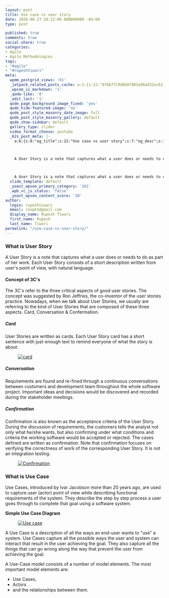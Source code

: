 ```yaml
---
layout: post
title: Use case vs user story
date: 2020-06-27 20:12:00.000000000 -04:00
type: post

published: true
comments: true
social-share: true
categories:
- Agile
- Agile Methodologies
tags:
- "#agile"
- "#rupeshtiwari"
meta:
  wpmm_postgrid_views: '61'
  _jetpack_related_posts_cache: a:1:{s:32:"8f6677c9d6b0f903e98ad32ec61f8deb";a:2:{s:7:"expires";i:1611895108;s:7:"payload";a:3:{i:0;a:1:{s:2:"id";i:118;}i:1;a:1:{s:2:"id";i:1163;}i:2;a:1:{s:2:"id";i:2622;}}}}
  _wpcom_is_markdown: '1'
  _qode-like: '0'
  _edit_last: '1'
  qode_page_background_image_fixed: 'yes'
  qode_hide-featured-image: 'no'
  qode_post_style_masonry_date_image: full
  qode_post_style_masonry_gallery: default
  qode_show-sidebar: default
  gallery_type: slider
  video_format_choose: youtube
  _b2s_post_meta: |-
    a:6:{s:8:"og_title";s:22:"Use case vs user story";s:7:"og_desc";s:160:"What is User Story



    A User Story is a note that captures what a user does or needs to do as part of her work. Each User Story consists of a short description ";s:8:"og_image";s:0:"";s:10:"card_title";s:22:"Use case vs user story";s:9:"card_desc";s:160:"What is User Story



    A User Story is a note that captures what a user does or needs to do as part of her work. Each User Story consists of a short description ";s:10:"card_image";s:0:"";}
  slide_template: default
  _yoast_wpseo_primary_category: '261'
  _wpb_vc_js_status: 'false'
  _yoast_wpseo_content_score: '30'
author:
  login: rupeshtiwari
  email: roopkt@gmail.com
  display_name: Rupesh Tiwari
  first_name: Rupesh
  last_name: Tiwari
permalink: "/use-case-vs-user-story/"
---
```

<p><!-- wp:heading {"level":3} --></p>
<h3>What is User Story</h3>
<p><!-- /wp:heading --></p>
<p><!-- wp:paragraph --></p>
<p>A User Story is a note that captures what a user does or needs to do as part of her work. Each User Story consists of a short description written from user's point of view, with natural language.</p>
<p><!-- /wp:paragraph --></p>
<p><!-- wp:heading {"level":4} --></p>
<h4><a href="https://gist.github.com/rupeshtiwari/29b80210a1cbffad40ea08cc3e09c52e#concept-of-3cs"></a>Concept of 3C's</h4>
<p><!-- /wp:heading --></p>
<p><!-- wp:paragraph --></p>
<p>The 3C's refer to the three critical aspects of good user stories. The concept was suggested by Ron Jeffries, the co-inventor of the user stories practice. Nowadays, when we talk about User Stories, we usually are referring to the kind of User Stories that are composed of these three aspects. Card, Conversation &amp; Confermation.</p>
<p><!-- /wp:paragraph --></p>
<p><!-- wp:heading {"level":5} --></p>
<h5><a href="https://gist.github.com/rupeshtiwari/29b80210a1cbffad40ea08cc3e09c52e#card"></a>Card</h5>
<p><!-- /wp:heading --></p>
<p><!-- wp:paragraph --></p>
<p>User Stories are written as cards. Each User Story card has a short sentence with just-enough text to remind everyone of what the story is about.</p>
<p><!-- /wp:paragraph --></p>
<p><!-- wp:image {"linkDestination":"custom"} --></p>
<figure class="wp-block-image"><a href="https://camo.githubusercontent.com/c26a7bde57512351ad665950b5b51fdb1e1c8576/68747470733a2f2f63646e2d696d616765732e76697375616c2d706172616469676d2e636f6d2f67756964652f6167696c652f757365722d73746f72792d76732d7573652d636173652f30322d757365722d73746f72792d6578616d706c652e706e67" target="_blank" rel="noreferrer noopener"><img src="{{ site.baseurl }}/assets/2020/06/68747470733a2f2f63646e2d696d616765732e76697375616c2d706172616469676d2e636f6d2f67756964652f6167696c652f757365722d73746f72792d76732d7573652d636173652f30322d757365722d73746f72792d6578616d706c652e706e67" alt="card" /></a></figure>
<p><!-- /wp:image --></p>
<p><!-- wp:heading {"level":5} --></p>
<h5><a href="https://gist.github.com/rupeshtiwari/29b80210a1cbffad40ea08cc3e09c52e#conversation"></a>Conversation</h5>
<p><!-- /wp:heading --></p>
<p><!-- wp:paragraph --></p>
<p>Requirements are found and re-fined through a continuous conversations between customers and development team throughout the whole software project. Important ideas and decisions would be discovered and recorded during the stakeholder meetings.&nbsp;<a target="_blank" rel="noreferrer noopener" href="https://camo.githubusercontent.com/e2d0714359d8ba37ecf5ef987478c232a5c9264f/68747470733a2f2f63646e2d696d616765732e76697375616c2d706172616469676d2e636f6d2f67756964652f6167696c652f757365722d73746f72792d76732d7573652d636173652f30332d757365722d73746f72792d636f6e766572736174696f6e2e706e67"></a></p>
<p><!-- /wp:paragraph --></p>
<p><!-- wp:heading {"level":5} --></p>
<h5><a href="https://gist.github.com/rupeshtiwari/29b80210a1cbffad40ea08cc3e09c52e#confirmation"></a>Confirmation</h5>
<p><!-- /wp:heading --></p>
<p><!-- wp:paragraph --></p>
<p>Confirmation is also known as the acceptance criteria of the User Story. During the discussion of requirements, the customers tells the analyst not only what he/she wants, but also confirming under what conditions and criteria the working software would be accepted or rejected. The cases defined are written as confirmation. Note that confirmation focuses on verifying the correctness of work of the corresponding User Story. It is not an integration testing.</p>
<p><!-- /wp:paragraph --></p>
<p><!-- wp:image {"linkDestination":"custom"} --></p>
<figure class="wp-block-image"><a href="https://camo.githubusercontent.com/e4d986d20a6e426922caa8e8a036ed263898f214/68747470733a2f2f63646e2d696d616765732e76697375616c2d706172616469676d2e636f6d2f67756964652f6167696c652f757365722d73746f72792d76732d7573652d636173652f30342d757365722d73746f72792d636f6e6669726d6174696f6e2e706e67" target="_blank" rel="noreferrer noopener"><img src="{{ site.baseurl }}/assets/2020/06/68747470733a2f2f63646e2d696d616765732e76697375616c2d706172616469676d2e636f6d2f67756964652f6167696c652f757365722d73746f72792d76732d7573652d636173652f30342d757365722d73746f72792d636f6e6669726d6174696f6e2e706e67" alt="Confirmation" /></a></figure>
<p><!-- /wp:image --></p>
<p><!-- wp:heading {"level":3} --></p>
<h3><a href="https://gist.github.com/rupeshtiwari/29b80210a1cbffad40ea08cc3e09c52e#what-is-use-case"></a>What is Use Case</h3>
<p><!-- /wp:heading --></p>
<p><!-- wp:paragraph --></p>
<p>Use Cases, introduced by Ivar Jacobson more than 20 years ago, are used to capture user (actor) point of view while describing functional requirements of the system. They describe the step by step process a user goes through to complete that goal using a software system.</p>
<p><!-- /wp:paragraph --></p>
<p><!-- wp:paragraph --></p>
<p><strong>Simple Use Case Diagram</strong></p>
<p><!-- /wp:paragraph --></p>
<p><!-- wp:image {"linkDestination":"custom"} --></p>
<figure class="wp-block-image"><a href="https://camo.githubusercontent.com/397e9fb523b29931e4f04bd40900cdae012ac610/68747470733a2f2f63646e2d696d616765732e76697375616c2d706172616469676d2e636f6d2f67756964652f6167696c652f757365722d73746f72792d76732d7573652d636173652f30352d73696d706c652d7573652d636173652d6469616772616d2e706e67" target="_blank" rel="noreferrer noopener"><img src="{{ site.baseurl }}/assets/2020/06/68747470733a2f2f63646e2d696d616765732e76697375616c2d706172616469676d2e636f6d2f67756964652f6167696c652f757365722d73746f72792d76732d7573652d636173652f30352d73696d706c652d7573652d636173652d6469616772616d2e706e67" alt="Use case" /></a></figure>
<p><!-- /wp:image --></p>
<p><!-- wp:paragraph --></p>
<p>A Use Case is a description of all the ways an end-user wants to "use" a system. Use Cases capture all the possible ways the user and system can interact that result in the user achieving the goal. They also capture all the things that can go wrong along the way that prevent the user from achieving the goal.</p>
<p><!-- /wp:paragraph --></p>
<p><!-- wp:paragraph --></p>
<p>A Use-Case model consists of a number of model elements. The most important model elements are:</p>
<p><!-- /wp:paragraph --></p>
<p><!-- wp:list --></p>
<ul>
<li>Use Cases,</li>
<li>Actors</li>
<li>and the relationships between them.</li>
</ul>
<p><!-- /wp:list --></p>
